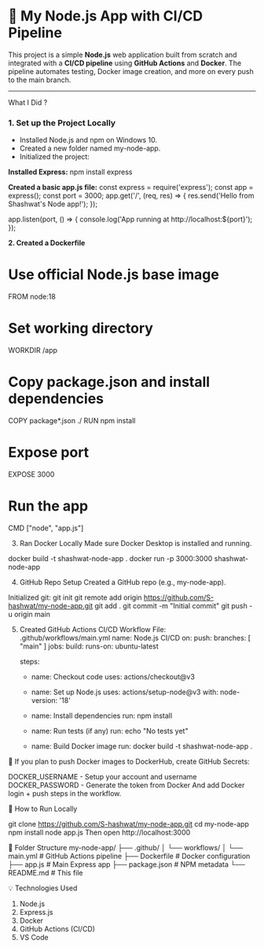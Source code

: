 # 🚀 My Node.js App with CI/CD Pipeline

This project is a simple **Node.js** web application built from scratch and integrated with a **CI/CD pipeline** using **GitHub Actions** and **Docker**. The pipeline automates testing, Docker image creation, and more on every push to the main branch.

---
What I Did ?

### 1. Set up the Project Locally
- Installed Node.js and npm on Windows 10.
- Created a new folder named my-node-app.
- Initialized the project:


**Installed Express:**
npm install express

**Created a basic app.js file:**
const express = require('express');
const app = express();
const port = 3000;
app.get('/', (req, res) => {
  res.send('Hello from Shashwat\'s Node app!');
});

app.listen(port, () => {
  console.log('App running at http://localhost:${port}');
});

**2. Created a Dockerfile**
# Use official Node.js base image
FROM node:18

# Set working directory
WORKDIR /app

# Copy package.json and install dependencies
COPY package*.json ./
RUN npm install

# Expose port
EXPOSE 3000

# Run the app
CMD ["node", "app.js"]

3. Ran Docker Locally
Made sure Docker Desktop is installed and running.

docker build -t shashwat-node-app .
docker run -p 3000:3000 shashwat-node-app

4. GitHub Repo Setup
Created a GitHub repo (e.g., my-node-app).

Initialized git:
git init
git remote add origin https://github.com/S-hashwat/my-node-app.git
git add .
git commit -m "Initial commit"
git push -u origin main

5. Created GitHub Actions CI/CD Workflow
File: .github/workflows/main.yml
name: Node.js CI/CD
on:
  push:
    branches: [ "main" ]
jobs:
  build:
    runs-on: ubuntu-latest

    steps:
      - name: Checkout code
        uses: actions/checkout@v3

      - name: Set up Node.js
        uses: actions/setup-node@v3
        with:
          node-version: '18'

      - name: Install dependencies
        run: npm install

      - name: Run tests (if any)
        run: echo "No tests yet"

      - name: Build Docker image
        run: docker build -t shashwat-node-app .
        
🔐 If you plan to push Docker images to DockerHub, create GitHub Secrets:

DOCKER_USERNAME - Setup your account and username
DOCKER_PASSWORD - Generate the token from Docker
And add Docker login + push steps in the workflow.

🧪 How to Run Locally

git clone https://github.com/S-hashwat/my-node-app.git
cd my-node-app
npm install
node app.js
Then open http://localhost:3000

📁 Folder Structure
my-node-app/
├── .github/
│   └── workflows/
│       └── main.yml         # GitHub Actions pipeline
├── Dockerfile               # Docker configuration
├── app.js                   # Main Express app
├── package.json             # NPM metadata
└── README.md                # This file

💡 Technologies Used
1) Node.js
2) Express.js
3) Docker
4) GitHub Actions (CI/CD)
5) VS Code
